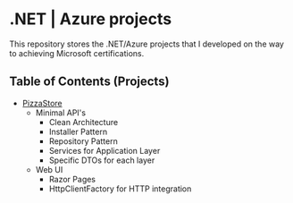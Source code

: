 # .NET | Azure projects

This repository stores the .NET/Azure projects that I developed on the way to achieving Microsoft certifications.

## Table of Contents (Projects)

- [PizzaStore](/PizzaStore)
  - Minimal API's
      - Clean Architecture
      - Installer Pattern
      - Repository Pattern
      - Services for Application Layer
      - Specific DTOs for each layer
  - Web UI
      - Razor Pages
      - HttpClientFactory for HTTP integration
